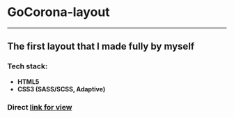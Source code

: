 # GoCorona-layout

---

##  The first layout that I made fully by myself

### Tech stack:
- **HTML5**
- **CSS3 (SASS/SCSS, Adaptive)**

### Direct [link for view](https://guileless-marshmallow-2c5f0f.netlify.app/)
